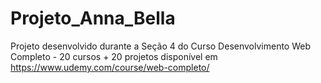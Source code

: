 # Projeto_Anna_Bella

Projeto desenvolvido durante a Seção 4 do Curso Desenvolvimento Web Completo - 20 cursos + 20 projetos disponível em https://www.udemy.com/course/web-completo/